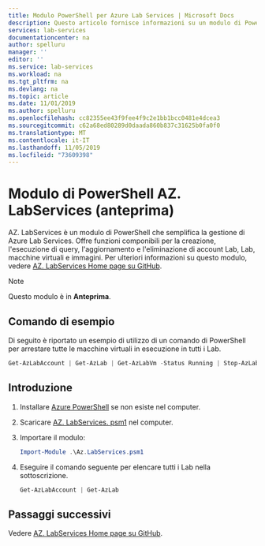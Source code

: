 ```yaml
---
title: Modulo PowerShell per Azure Lab Services | Microsoft Docs
description: Questo articolo fornisce informazioni su un modulo di PowerShell che consente di gestire gli artefatti in Azure Lab Services.
services: lab-services
documentationcenter: na
author: spelluru
manager: ''
editor: ''
ms.service: lab-services
ms.workload: na
ms.tgt_pltfrm: na
ms.devlang: na
ms.topic: article
ms.date: 11/01/2019
ms.author: spelluru
ms.openlocfilehash: cc82355ee43f9fee4f9c2e1bb1bcc0481e4dcea3
ms.sourcegitcommit: c62a68ed80289d0daada860b837c31625b0fa0f0
ms.translationtype: MT
ms.contentlocale: it-IT
ms.lasthandoff: 11/05/2019
ms.locfileid: "73609398"
---
```

# <a name="azlabservices-powershell-module-preview"></a>Modulo di PowerShell AZ. LabServices (anteprima)
AZ. LabServices è un modulo di PowerShell che semplifica la gestione di Azure Lab Services. Offre funzioni componibili per la creazione, l'esecuzione di query, l'aggiornamento e l'eliminazione di account Lab, Lab, macchine virtuali e immagini. Per ulteriori informazioni su questo modulo, vedere [AZ. LabServices Home page su GitHub](https://github.com/Azure/azure-devtestlab/tree/master/samples/ClassroomLabs/Modules/Library).

> [!NOTE]
> Questo modulo è in **Anteprima**. 

## <a name="example-command"></a>Comando di esempio
Di seguito è riportato un esempio di utilizzo di un comando di PowerShell per arrestare tutte le macchine virtuali in esecuzione in tutti i Lab.

```powershell
Get-AzLabAccount | Get-AzLab | Get-AzLabVm -Status Running | Stop-AzLabVm
```

## <a name="get-started"></a>Introduzione
1. Installare [Azure PowerShell](https://docs.microsoft.com/powershell/azure/overview) se non esiste nel computer. 
2. Scaricare [AZ. LabServices. psm1](https://github.com/Azure/azure-devtestlab/blob/master/samples/ClassroomLabs/Modules/Library/Az.LabServices.psm1) nel computer.
3. Importare il modulo:

    ```powershell
    Import-Module .\Az.LabServices.psm1
    ```
4. Eseguire il comando seguente per elencare tutti i Lab nella sottoscrizione.

    ```powershell
    Get-AzLabAccount | Get-AzLab
    ```

## <a name="next-steps"></a>Passaggi successivi
Vedere [AZ. LabServices Home page su GitHub](https://github.com/Azure/azure-devtestlab/tree/master/samples/ClassroomLabs/Modules/Library).
